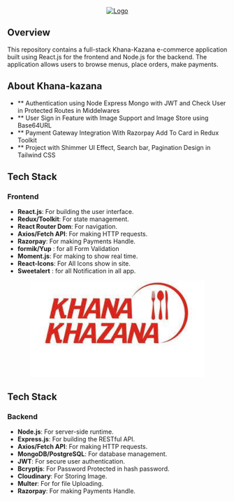 <p align="center"><a href="https://laravel.com" target="_blank"><img src="https://upload.wikimedia.org/wikipedia/commons/thumb/a/a7/React-icon.svg/768px-React-icon.svg.png" width="400" alt="Logo"></a></p>

## Overview
This repository contains a full-stack Khana-Kazana e-commerce application built using React.js for the frontend and Node.js for the backend. The application allows users to browse menus, place orders, make payments.

## About Khana-kazana

- ** Authentication using Node Express Mongo with JWT and Check User in Protected Routes in Middelwares
- ** User Sign in Feature with Image Support and Image Store using Base64URL
- ** Payment Gateway Integration With Razorpay Add To Card in Redux Toolkit
- ** Project with Shimmer UI Effect, Search bar, Pagination Design in Tailwind CSS

## Tech Stack
### Frontend
- **React.js**: For building the user interface.
- **Redux/Toolkit**: For state management.
- **React Router Dom**: For navigation.
- **Axios/Fetch API**: For making HTTP requests.
- **Razorpay**: For making Payments Handle.
- **formik/Yup** : for all Form Validation
- **Moment.js**: For making to show real time.
- **React-Icons**: For All Icons show in site.
- **Sweetalert** : for all Notification in all app.

<p align="center"><img src="src/assets/Khana.png" width="400" alt="Logo"></p>

## Tech Stack
### Backend
- **Node.js**: For server-side runtime.
- **Express.js**: For building the RESTful API.
- **Axios/Fetch API**: For making HTTP requests.
- **MongoDB/PostgreSQL**: For database management.
- **JWT**: For secure user authentication.
- **Bcryptjs**: For Password Protected in hash password.
- **Cloudinary**: For Storing Image.
- **Multer**: For for file Uploading.
- **Razorpay**: For making Payments Handle.




